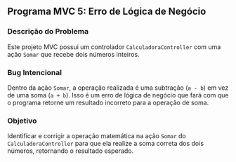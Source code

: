 
## Programa MVC 5: Erro de Lógica de Negócio

### Descrição do Problema
Este projeto MVC possui um controlador `CalculadoraController` com uma ação `Somar` que recebe dois números inteiros.

### Bug Intencional
Dentro da ação `Somar`, a operação realizada é uma subtração (`a - b`) em vez de uma soma (`a + b`). Isso é um erro de lógica de negócio que fará com que o programa retorne um resultado incorreto para a operação de soma.

### Objetivo
Identificar e corrigir a operação matemática na ação `Somar` do `CalculadoraController` para que ela realize a soma correta dos dois números, retornando o resultado esperado.

